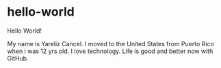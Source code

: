 # hello-world

Hello World!

My name is Yareliz Cancel.
I moved to the United States from Puerto Rico when i was 12 yrs old.
I love technology.
Life is good and better now with GitHub.
